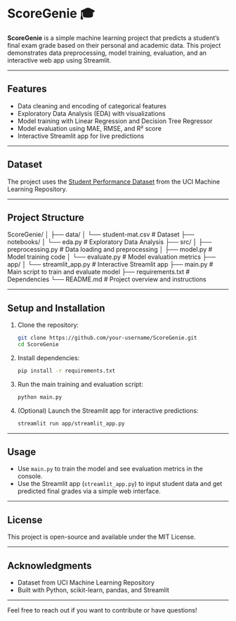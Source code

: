 # ScoreGenie 🎓

**ScoreGenie** is a simple machine learning project that predicts a student’s final exam grade based on their personal and academic data. This project demonstrates data preprocessing, model training, evaluation, and an interactive web app using Streamlit.

---

## Features

- Data cleaning and encoding of categorical features  
- Exploratory Data Analysis (EDA) with visualizations  
- Model training with Linear Regression and Decision Tree Regressor  
- Model evaluation using MAE, RMSE, and R² score  
- Interactive Streamlit app for live predictions  

---

## Dataset

The project uses the [Student Performance Dataset](https://archive.ics.uci.edu/ml/datasets/Student+Performance) from the UCI Machine Learning Repository.

---

## Project Structure

ScoreGenie/
│
├── data/
│ └── student-mat.csv # Dataset
├── notebooks/
│ └── eda.py # Exploratory Data Analysis
├── src/
│ ├── preprocessing.py # Data loading and preprocessing
│ ├── model.py # Model training code
│ └── evaluate.py # Model evaluation metrics
├── app/
│ └── streamlit_app.py # Interactive Streamlit app
├── main.py # Main script to train and evaluate model
├── requirements.txt # Dependencies
└── README.md # Project overview and instructions

---

## Setup and Installation

1. Clone the repository:
    ```bash
    git clone https://github.com/your-username/ScoreGenie.git
    cd ScoreGenie
    ```

2. Install dependencies:
    ```bash
    pip install -r requirements.txt
    ```

3. Run the main training and evaluation script:
    ```bash
    python main.py
    ```

4. (Optional) Launch the Streamlit app for interactive predictions:
    ```bash
    streamlit run app/streamlit_app.py
    ```

---

## Usage

- Use `main.py` to train the model and see evaluation metrics in the console.
- Use the Streamlit app (`streamlit_app.py`) to input student data and get predicted final grades via a simple web interface.

---

## License

This project is open-source and available under the MIT License.

---

## Acknowledgments

- Dataset from UCI Machine Learning Repository  
- Built with Python, scikit-learn, pandas, and Streamlit

---

Feel free to reach out if you want to contribute or have questions!
